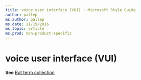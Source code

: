 ```yaml
---
title: voice user interface (VUI) - Microsoft Style Guide
author: pallep
ms.author: pallep
ms.date: 11/19/2016
ms.topic: article
ms.prod: non-product-specific
---
```


# voice user interface (VUI)

**See** [Bot term collection](/style-guide/a-z-word-list-term-collections/b/bot-terms.md)
